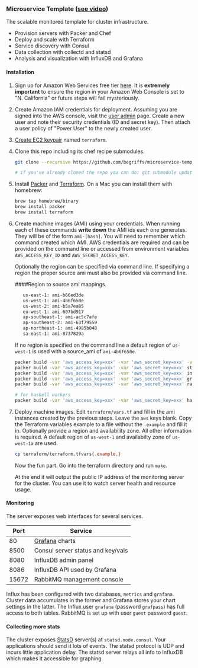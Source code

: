 ### Microservice Template ([see video](http://begriffs.com/posts/2015-02-15-microservice-template.html))

The scalable monitored template for cluster infrastructure.

* Provision servers with Packer and Chef
* Deploy and scale with Terraform
* Service discovery with Consul
* Data collection with collectd and statsd
* Analysis and visualization with InfluxDB and Grafana

#### Installation

1. Sign up for Amazon Web Services free tier [here](http://aws.amazon.com/free/).
    It is **extremely important** to ensure the region in your
    Amazon Web Console is set to "N. California" or future steps
    will fail mysteriously.

2. Create Amazon IAM credentials for deployment.
    Assuming you are signed into the AWS console, visit the [user
    admin](https://console.aws.amazon.com/iam/home#users) page. Create
    a new user and note their security credentials (ID and secret key).
    Then attach a user policy of "Power User" to the newly created user.

3. [Create EC2 keypair](https://console.aws.amazon.com/ec2/v2/home?region=us-west-1#KeyPairs:sort=keyName)
    named `terraform`.

4. Clone this repo including its chef recipe submodules.
    ```bash
    git clone --recursive https://github.com/begriffs/microservice-template.git

    # if you've already cloned the repo you can do: git submodule update --init
    ```

5. Install <a href="https://www.packer.io/" target="_blank">Packer</a> and
    <a href="https://www.terraform.io/" target="_blank">Terraform</a>. On a
    Mac you can install them with homebrew:
    ```bash
    brew tap homebrew/binary
    brew install packer
    brew install terraform
    ```

6. Create machine images (AMI) using your credentials.
    When running each of these commands **write down** the AMI ids
    each one generates. They will be of the form `ami-[hash]`. You
    will need to remember which command created which AMI.
    AWS credentials are required and can be provided on the command line or
    accessed from environment variables `AWS_ACCESS_KEY_ID` and `AWS_SECRET_ACCESS_KEY`.

    Optionally the region can be specified via command line. If specifying a region the proper
    source ami must also be provided via command line.

    ####Region to source ami mappings.
    ```bash
       us-east-1: ami-b66ed3de
       us-west-1: ami-4b6f650e
       us-west-2: ami-b5a7ea85
       eu-west-1: ami-607bd917
       ap-southeast-1: ami-ac5c7afe
       ap-southeast-2: ami-63f79559
       ap-northeast-1: ami-4985b048
       sa-east-1: ami-8737829a
    ```

    If no region is specified on the command line a default region of `us-west-1` is used
    with a source_ami of `ami-4b6f650e`.

    ```bash
    packer build -var 'aws_access_key=xxx' -var 'aws_secret_key=xxx' -var 'region=us-east-1' -var 'source_ami=ami-b66ed3de' consul.json 
    packer build -var 'aws_access_key=xxx' -var 'aws_secret_key=xxx' statsd.json
    packer build -var 'aws_access_key=xxx' -var 'aws_secret_key=xxx' influx.json
    packer build -var 'aws_access_key=xxx' -var 'aws_secret_key=xxx' grafana.json
    packer build -var 'aws_access_key=xxx' -var 'aws_secret_key=xxx' rabbitmq.json

    # for haskell workers
    packer build -var 'aws_access_key=xxx' -var 'aws_secret_key=xxx' halcyon.json
    ```

7. Deploy machine images.
    Edit `terraform/vars.tf` and fill in the ami instances created by
    the previous steps. Leave the `aws` keys blank.
    Copy the Terraform variables example to a file without the `.example`
    and fill it in. Optionally provide a region and availability zone. 
    All other information is required.  A default region of `us-west-1` 
    and availabilty zone of `us-west-1a` are used.
    ```bash
    cp terraform/terraform.tfvars{.example,}
    ```

    Now the fun part. Go into the terraform directory and run `make`.

    At the end it will output the public IP address of the monitoring
    server for the cluster. You can use it to watch server health and
    resource usage.

#### Monitoring

The server exposes web interfaces for several services.

Port  | Service
----- | -------------------------------------
80    | [Grafana](http://grafana.org/) charts
8500  | Consul server status and key/vals
8080  | InfluxDB admin panel
8086  | InfluxDB API used by Grafana
15672 | RabbitMQ management console

Influx has been configured with two databases, `metrics` and
`grafana`. Cluster data accumulates in the former and Grafana stores
your chart settings in the latter. The Influx user `grafana` (password
`grafpass`) has full access to both tables. RabbitMQ is set up with
user `guest` password `guest`.

#### Collecting more stats

The cluster exposes [StatsD](https://github.com/etsy/statsd/)
server(s) at `statsd.node.consul`. Your applications should send
it lots of events. The statsd protocol is UDP and incurs little
application delay. The statsd server relays all info to InfluxDB
which makes it accessible for graphing.
